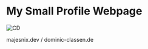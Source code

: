 # My Small Profile Webpage

![CD](https://github.com/majesnix/majesnix.dev/actions/workflows/build_and_deploy.yml/badge.svg)

majesnix.dev / dominic-classen.de
